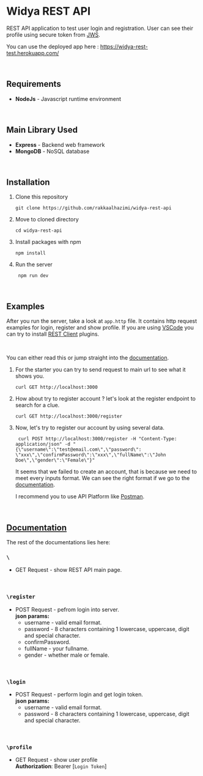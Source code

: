 # Widya REST API
REST API application to test user login and registration. User can see their profile using secure token from [JWS](https://www.npmjs.com/package/jws).

You can use the deployed app here : https://widya-rest-test.herokuapp.com/

<br>

## Requirements
- **NodeJs** - Javascript runtime environment


<br>

## Main Library Used
- **Express** - Backend web framework
- **MongoDB** - NoSQL database

<br>

## Installation
1. Clone this repository
    ```
    git clone https://github.com/rakkaalhazimi/widya-rest-api
    ```
2. Move to cloned directory
    ```
    cd widya-rest-api
    ```
3. Install packages with npm
    ```
    npm install
    ```
4. Run the server
   ```
    npm run dev
   ```

<br>

## Examples
After you run the server, take a look at `app.http` file. It contains http request examples for login, register and show profile. If you are using [VSCode](https://code.visualstudio.com/) you can try to install [REST Client](https://marketplace.visualstudio.com/items?itemName=humao.rest-client) plugins.

<br>

You can either read this or jump straight into the [documentation](#documentation).

1. For the starter you can try to send request to main url to see what it shows you.
    ```
    curl GET http://localhost:3000
    ```

2. How about try to register account ? let's look at the register endpoint to search for a clue.
    ```
    curl GET http://localhost:3000/register
    ```

3. Now, let's try to register our account by using several data.
   ```
    curl POST http://localhost:3000/register -H "Content-Type: application/json" -d "{\"username\":\"test@email.com\",\"password\": \"xxx\",\"confirmPassword\":\"xxx\",\"fullName\":\"John Doe\",\"gender\":\"Female\"}"
   ```

   It seems that we failed to create an account, that is because we need to meet every inputs format. We can see the right format if we go to the [documentation](#documentation).

   I recommend you to use API Platform like [Postman](https://www.postman.com/).

<br>

## [Documentation](#documentation)
The rest of the documentations lies here:

### ```\```
- GET Request - show REST API main page.

<br>

### ```\register```
- POST Request - pefrom login into server.  
    **json params:**
  - username - valid email format.
  - password - 8 characters containing 1 lowercase, uppercase, digit and special character.
  - confirmPassword.
  - fullName - your fullname.
  - gender - whether male or female.

<br>

### ```\login```
- POST Request - perform login and get login token.  
    **json params:**
  - username - valid email format.
  - password - 8 characters containing 1 lowercase, uppercase, digit and special character.
  
<br>

### `\profile`
- GET Request - show user profile  
    **Authorization**: Bearer [`Login Token`]
